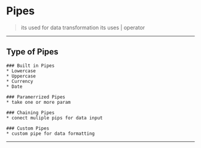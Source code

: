 # Pipes 
> its used for data transformation its uses | operator 

---

## Type of Pipes 

	### Built in Pipes 
	* Lowercase 
	* Uppercase
	* Currency 
	* Date

	### Paramerrized Pipes 
	* take one or more param 

	### Chaining Pipes 
	* conect muliple pips for data input 

	### Custom Pipes 
	* custom pipe for data formatting 

---

